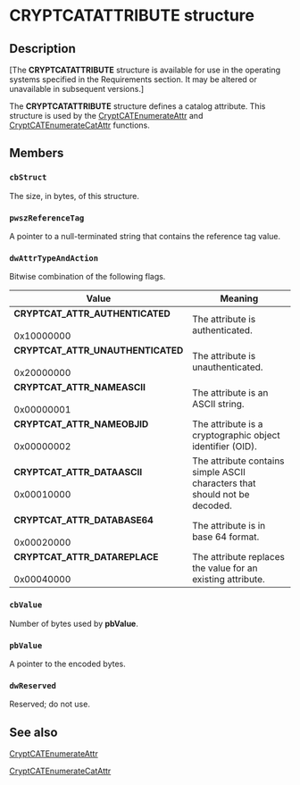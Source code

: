 # CRYPTCATATTRIBUTE structure

## Description

[The **CRYPTCATATTRIBUTE** structure is available for use in the operating systems specified in the Requirements section. It may be altered or unavailable in subsequent versions.]

The **CRYPTCATATTRIBUTE** structure defines a catalog attribute. This structure is used by the [CryptCATEnumerateAttr](https://learn.microsoft.com/windows/desktop/api/mscat/nf-mscat-cryptcatenumerateattr) and [CryptCATEnumerateCatAttr](https://learn.microsoft.com/windows/desktop/api/mscat/nf-mscat-cryptcatenumeratecatattr) functions.

## Members

### `cbStruct`

The size, in bytes, of this structure.

### `pwszReferenceTag`

A pointer to a null-terminated string that contains the reference tag value.

### `dwAttrTypeAndAction`

Bitwise combination of the following flags.

| Value | Meaning |
| --- | --- |
| **CRYPTCAT_ATTR_AUTHENTICATED**<br><br>0x10000000 | The attribute is authenticated. |
| **CRYPTCAT_ATTR_UNAUTHENTICATED**<br><br>0x20000000 | The attribute is unauthenticated. |
| **CRYPTCAT_ATTR_NAMEASCII**<br><br>0x00000001 | The attribute is an ASCII string. |
| **CRYPTCAT_ATTR_NAMEOBJID**<br><br>0x00000002 | The attribute is a cryptographic object identifier (OID). |
| **CRYPTCAT_ATTR_DATAASCII**<br><br>0x00010000 | The attribute contains simple ASCII characters that should not be decoded. |
| **CRYPTCAT_ATTR_DATABASE64**<br><br>0x00020000 | The attribute is in base 64 format. |
| **CRYPTCAT_ATTR_DATAREPLACE**<br><br>0x00040000 | The attribute replaces the value for an existing attribute. |

### `cbValue`

Number of bytes used by **pbValue**.

### `pbValue`

A pointer to the encoded bytes.

### `dwReserved`

Reserved; do not use.

## See also

[CryptCATEnumerateAttr](https://learn.microsoft.com/windows/desktop/api/mscat/nf-mscat-cryptcatenumerateattr)

[CryptCATEnumerateCatAttr](https://learn.microsoft.com/windows/desktop/api/mscat/nf-mscat-cryptcatenumeratecatattr)